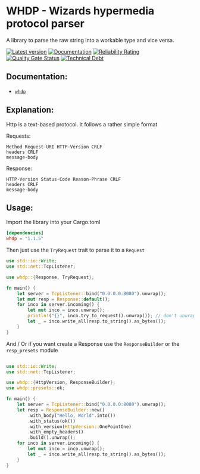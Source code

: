 # WHDP - Wizards hypermedia protocol parser

A library to parse the raw string
into a workable type and vice versa.

[![Latest version](https://img.shields.io/badge/crates.io-1.1.5-red)](https://crates.io/crates/whdp)
[![Documentation](https://docs.rs/log/badge.svg)](https://docs.rs/whdp)
[![Reliability Rating](https://sonarcloud.io/api/project_badges/measure?project=AdrisGithub_whdp&metric=reliability_rating)](https://sonarcloud.io/summary/new_code?id=AdrisGithub_whdp)
[![Quality Gate Status](https://sonarcloud.io/api/project_badges/measure?project=AdrisGithub_whdp&metric=alert_status)](https://sonarcloud.io/summary/new_code?id=AdrisGithub_whdp)
[![Technical Debt](https://sonarcloud.io/api/project_badges/measure?project=AdrisGithub_whdp&metric=sqale_index)](https://sonarcloud.io/summary/new_code?id=AdrisGithub_whdp)

## Documentation:

* [`whdp`](https://docs.rs/whdp)

## Explanation:

Http is a text-based protocol. It follows a rather simple format

Requests:

```text
Method Request-URI HTTP-Version CRLF
headers CRLF
message-body
```

Response:

```text
HTTP-Version Status-Code Reason-Phrase CRLF
headers CRLF
message-body
```
## Usage:

Import the library into your Cargo.toml

```toml
[dependencies]
whdp = "1.1.5"
```

Then just use the `TryRequest` trait to parse it to a `Request`

```rust
use std::io::Write;
use std::net::TcpListener;

use whdp::{Response, TryRequest};

fn main() {
    let server = TcpListener::bind("0.0.0.0:8080").unwrap();
    let mut resp = Response::default();
    for inco in server.incoming() {
        let mut inco = inco.unwrap();
        println!("{}", inco.try_to_request().unwrap()); // don't unwrap immediatly first look if there is an error
        let _ = inco.write_all(resp.to_string().as_bytes());
    }
}

```

And / Or if you want create a Response use the `ResponseBuilder` or the `resp_presets` module

```rust

use std::io::Write;
use std::net::TcpListener;

use whdp::{HttpVersion, ResponseBuilder};
use whdp::presets::ok;

fn main() {
    let server = TcpListener::bind("0.0.0.0:8080").unwrap();
    let resp = ResponseBuilder::new()
        .with_body("Hello, World".into())
        .with_status(ok())
        .with_version(HttpVersion::OnePointOne)
        .with_empty_headers()
        .build().unwrap();
    for inco in server.incoming() {
        let mut inco = inco.unwrap();
        let _ = inco.write_all(resp.to_string().as_bytes());
    }
}

```